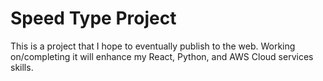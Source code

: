 # Speed Type Project
This is a project that I hope to eventually publish to the web. 
Working on/completing it will enhance my React, Python, and AWS Cloud services skills.
